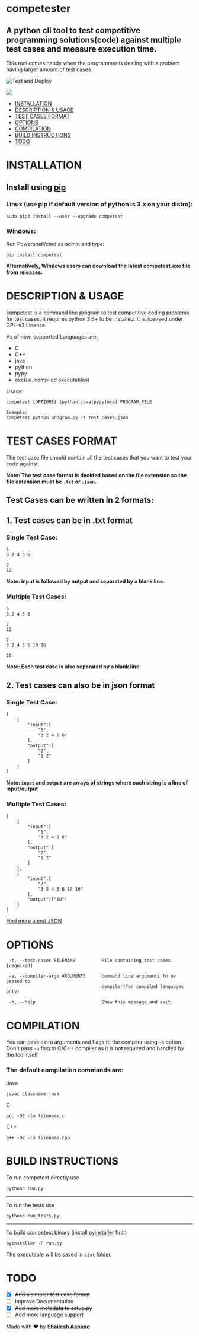 # competester

## A python cli tool to test competitive programming solutions(code) against multiple test cases and measure execution time.

This tool comes handy when the programmer is dealing with a problem having
larger amount of test cases.

![Test and Deploy](https://github.com/shaileshaanand/competester/workflows/Test%20and%20Deploy/badge.svg)

<img src="https://raw.githubusercontent.com/shaileshaanand/competester/master/docs/images/first.svg"/>

-   [INSTALLATION](#installation)
-   [DESCRIPTION & USAGE](#description--usage)
-   [TEST CASES FORMAT](#test-cases-format)
-   [OPTIONS](#options)
-   [COMPILATION](#compilation)
-   [BUILD INSTRUCTIONS](#build-instructions)
-   [TODO](#todo)

# INSTALLATION

## Install using [pip](https://pip.pypa.io/)

### Linux (use pip if default version of python is 3.x on your distro):

```
sudo pip3 install --user --upgrade competest
```

### Windows:
Run Powershell/cmd as admin and type:
```
pip install competest
```

**Alternatively, Windows users can download the latest competest.exe file from
[releases](https://github.com/shaileshaanand/competester/releases/latest).**

# DESCRIPTION & USAGE

competest is a command line program to test competitive coding problems for test cases. It requires python 3.6+ to be installed. It is licensed under GPL-v3 License.

As of now, supported Languages are:

-   C
-   C++
-   java
-   python
-   pypy
-   exe(i.e. compiled executables)

Usage:

```
competest [OPTIONS] [python|java|pypy|exe] PROGRAM_FILE

Example:
competest python program.py -t test_cases.json
```

# TEST CASES FORMAT

The test case file should contain all the test cases that you want to test your
code against.

**Note: The test case format is decided based on the file extension so the file
extension must be `.txt` or `.json`.**

## Test Cases can be written in 2 formats:

## 1. Test cases can be in .txt format

### Single Test Case:

```
5
3 2 4 5 6

2
12
```

**Note: input is followed by output and separated by a blank line.**

### Multiple Test Cases:

```
5
3 2 4 5 6

2
12

7
3 2 4 5 6 10 16

10
```

**Note: Each test case is also separated by a blank line.**

## 2. Test cases can also be in json format

### Single Test Case:

```
[
    {
        "input":[
            "5",
            "3 2 4 5 6"
        ],
        "output":[
            "2",
            "1 2"
        ]
    }
]
```

**Note: `input` and `output` are arrays of strings where each string is a line of input/output**

### Multiple Test Cases:

```
[
    {
        "input":[
            "5",
            "3 2 4 5 6"
        ],
        "output":[
            "2",
            "1 2"
        ]
    },
    {
        "input":[
            "7",
            "3 2 4 5 6 10 16"
        ],
        "output":["10"]
    }
]
```

[Find more about JSON](https://www.json.org)

# OPTIONS

```
 -t, --test-cases FILENAME          File containing test cases.  [required]

 -a, --compiler-args ARGUMENTS      command line arguments to be passed to
                                    compiler(for compiled languages only)

 -h, --help                         Show this message and exit.
```

# COMPILATION

You can pass extra arguments and flags to the compiler using `-a` option.
Don't pass `-o` flag to C/C++ compiler as it is not required and handled
by the tool itself.

### The default compilation commands are:

Java

```
javac classname.java
```

C

```
gcc -O2 -lm filename.c
```

C++

```
g++ -O2 -lm filename.cpp
```

# BUILD INSTRUCTIONS

To run competest directly use

```
python3 run.py
```

---

To run the tests use

```
python3 run_tests.py
```

---

To build competest binary (install [pyinstaller](https://pypi.org/project/PyInstaller/) first)

```
pyinstaller -F run.py
```
The executable will be saved in `dist` folder.

# TODO

-   [x] ~~Add a simpler test case format~~
-   [ ] Improve Documentation
-   [x] ~~Add more metadata to setup.py~~
-   [ ] Add more language support

Made with ♥️ by [**Shailesh Aanand**](https://github.com/shaileshaanand/)

